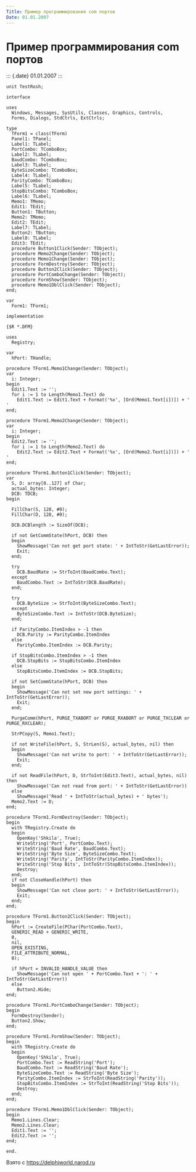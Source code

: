 ```yaml
---
Title: Пример программирования com портов
Date: 01.01.2007
---
```



Пример программирования com портов
==================================

::: {.date}
01.01.2007
:::

    unit TestRosh;
     
    interface
     
    uses
      Windows, Messages, SysUtils, Classes, Graphics, Controls,
      Forms, Dialogs, StdCtrls, ExtCtrls;
     
    type
      TForm1 = class(TForm)
      Panel1: TPanel;
      Label1: TLabel;
      PortCombo: TComboBox;
      Label2: TLabel;
      BaudCombo: TComboBox;
      Label3: TLabel;
      ByteSizeCombo: TComboBox;
      Label4: TLabel;
      ParityCombo: TComboBox;
      Label5: TLabel;
      StopBitsCombo: TComboBox;
      Label6: TLabel;
      Memo1: TMemo;
      Edit1: TEdit;
      Button1: TButton;
      Memo2: TMemo;
      Edit2: TEdit;
      Label7: TLabel;
      Button2: TButton;
      Label8: TLabel;
      Edit3: TEdit;
      procedure Button1Click(Sender: TObject);
      procedure Memo2Change(Sender: TObject);
      procedure Memo1Change(Sender: TObject);
      procedure FormDestroy(Sender: TObject);
      procedure Button2Click(Sender: TObject);
      procedure PortComboChange(Sender: TObject);
      procedure FormShow(Sender: TObject);
      procedure Memo1DblClick(Sender: TObject);
    end;
     
    var
      Form1: TForm1;
     
    implementation
     
    {$R *.DFM}
     
    uses
      Registry;
     
    var
      hPort: THandle;
     
    procedure TForm1.Memo1Change(Sender: TObject);
    var
      i: Integer;
    begin
      Edit1.Text := '';
      for i := 1 to Length(Memo1.Text) do
        Edit1.Text := Edit1.Text + Format('%x', [Ord(Memo1.Text[i])]) + ' '
    end;
     
    procedure TForm1.Memo2Change(Sender: TObject);
    var
      i: Integer;
    begin
      Edit2.Text := '';
      for i := 1 to Length(Memo2.Text) do
        Edit2.Text := Edit2.Text + Format('%x', [Ord(Memo2.Text[i])]) + ' '
    end;
     
    procedure TForm1.Button1Click(Sender: TObject);
    var
      S, D: array[0..127] of Char;
      actual_bytes: Integer;
      DCB: TDCB;
    begin
     
      FillChar(S, 128, #0);
      FillChar(D, 128, #0);
     
      DCB.DCBlength := SizeOf(DCB);
     
      if not GetCommState(hPort, DCB) then
      begin
        ShowMessage('Can not get port state: ' + IntToStr(GetLastError));
        Exit;
      end;
     
      try
        DCB.BaudRate := StrToInt(BaudCombo.Text);
      except
        BaudCombo.Text := IntToStr(DCB.BaudRate);
      end;
     
      try
        DCB.ByteSize := StrToInt(ByteSizeCombo.Text);
      except
        ByteSizeCombo.Text := IntToStr(DCB.ByteSize);
      end;
     
      if ParityCombo.ItemIndex > -1 then
        DCB.Parity := ParityCombo.ItemIndex
      else
        ParityCombo.ItemIndex := DCB.Parity;
     
      if StopBitsCombo.ItemIndex > -1 then
        DCB.StopBits := StopBitsCombo.ItemIndex
      else
        StopBitsCombo.ItemIndex := DCB.StopBits;
     
      if not SetCommState(hPort, DCB) then
      begin
        ShowMessage('Can not set new port settings: ' + IntToStr(GetLastError));
        Exit;
      end;
     
      PurgeComm(hPort, PURGE_TXABORT or PURGE_RXABORT or PURGE_TXCLEAR or PURGE_RXCLEAR);
     
      StrPCopy(S, Memo1.Text);
     
      if not WriteFile(hPort, S, StrLen(S), actual_bytes, nil) then
      begin
        ShowMessage('Can not write to port: ' + IntToStr(GetLastError));
        Exit;
      end;
     
      if not ReadFile(hPort, D, StrToInt(Edit3.Text), actual_bytes, nil) then
        ShowMessage('Can not read from port: ' + IntToStr(GetLastError))
      else
        ShowMessage('Read ' + IntToStr(actual_bytes) + ' bytes');
      Memo2.Text := D;
    end;
     
    procedure TForm1.FormDestroy(Sender: TObject);
    begin
      with TRegistry.Create do
      begin
        OpenKey('Shkila', True);
        WriteString('Port', PortCombo.Text);
        WriteString('Baud Rate', BaudCombo.Text);
        WriteString('Byte Size', ByteSizeCombo.Text);
        WriteString('Parity', IntToStr(ParityCombo.ItemIndex));
        WriteString('Stop Bits', IntToStr(StopBitsCombo.ItemIndex));
        Destroy;
      end;
      if not CloseHandle(hPort) then
      begin
        ShowMessage('Can not close port: ' + IntToStr(GetLastError));
        Exit;
      end;
    end;
     
    procedure TForm1.Button2Click(Sender: TObject);
    begin
      hPort := CreateFile(PChar(PortCombo.Text),
      GENERIC_READ + GENERIC_WRITE,
      0,
      nil,
      OPEN_EXISTING,
      FILE_ATTRIBUTE_NORMAL,
      0);
     
      if hPort = INVALID_HANDLE_VALUE then
        ShowMessage('Can not open ' + PortCombo.Text + ': ' + IntToStr(GetLastError))
      else
        Button2.Hide;
    end;
     
    procedure TForm1.PortComboChange(Sender: TObject);
    begin
      FormDestroy(Sender);
      Button2.Show;
    end;
     
    procedure TForm1.FormShow(Sender: TObject);
    begin
      with TRegistry.Create do
      begin
        OpenKey('Shkila', True);
        PortCombo.Text := ReadString('Port');
        BaudCombo.Text := ReadString('Baud Rate');
        ByteSizeCombo.Text := ReadString('Byte Size');
        ParityCombo.ItemIndex := StrToInt(ReadString('Parity'));
        StopBitsCombo.ItemIndex := StrToInt(ReadString('Stop Bits'));
        Destroy;
      end;
    end;
     
    procedure TForm1.Memo1DblClick(Sender: TObject);
    begin
      Memo1.Lines.Clear;
      Memo2.Lines.Clear;
      Edit1.Text := '';
      Edit2.Text := '';
    end;
     
    end.

Взято с <https://delphiworld.narod.ru>
